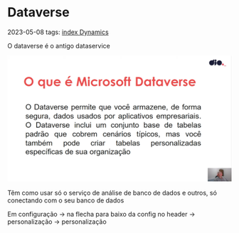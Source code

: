 # Dataverse
2023-05-08
tags: [index Dynamics](index%20Dynamics.md)

O dataverse é o antigo dataservice

![](../-img/Pasted%20image%2020230508145934.png)

Têm como usar só o serviço de análise de banco de dados e outros, só conectando com o seu banco de dados

Em configuração -> na flecha para baixo da config no header ->  personalização ->  personalização 